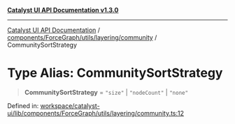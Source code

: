 [**Catalyst UI API Documentation v1.3.0**](../../../../../../README.md)

---

[Catalyst UI API Documentation](../../../../../../README.md) / [components/ForceGraph/utils/layering/community](../README.md) / CommunitySortStrategy

# Type Alias: CommunitySortStrategy

> **CommunitySortStrategy** = `"size"` \| `"nodeCount"` \| `"none"`

Defined in: [workspace/catalyst-ui/lib/components/ForceGraph/utils/layering/community.ts:12](https://github.com/TheBranchDriftCatalyst/catalyst-ui/blob/main/lib/components/ForceGraph/utils/layering/community.ts#L12)
